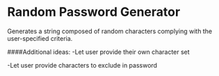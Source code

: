 Random Password Generator
=====================
Generates a string composed of random characters complying with the user-specified criteria.

####Additional ideas:
-Let user provide their own character set

-Let user provide characters to exclude in password
